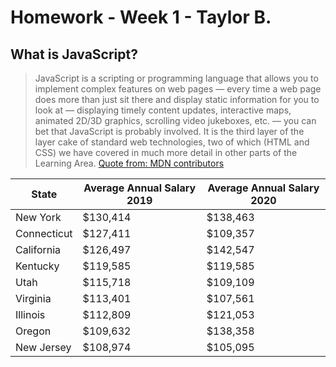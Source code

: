 # Homework - Week 1 - Taylor B.
## **What is JavaScript?**
>JavaScript is a scripting or programming language that allows you to implement complex features on web pages — every time a web page does more than just sit there and display static information for you to look at — displaying timely content updates, interactive maps, animated 2D/3D graphics, scrolling video jukeboxes, etc. — you can bet that JavaScript is probably involved. It is the third layer of the layer cake of standard web technologies, two of which (HTML and CSS) we have covered in much more detail in other parts of the Learning Area.
[Quote from: MDN contributors](https://developer.mozilla.org/en-US/docs/Learn/JavaScript/First_steps/What_is_JavaScript)

| State | Average Annual Salary 2019 | Average Annual Salary 2020
| ----------- | ----------- |----------- |
| New York |  $130,414 | $138,463
| Connecticut |  $127,411 | $109,357
| California |  $126,497 | $142,547
| Kentucky |  $119,585  | $119,585
| Utah|  $115,718 | $109,109
| Virginia |  $113,401  |  $107,561
| Illinois |   $112,809 | $121,053
| Oregon |  $109,632 | $138,358
|  New Jersey |  $108,974 | $105,095
